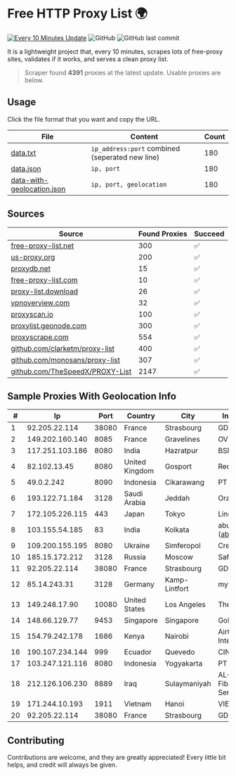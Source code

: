 
# Free HTTP Proxy List 🌍

[![Every 10 Minutes Update](https://github.com/mertguvencli/http-proxy-list/actions/workflows/main.yml/badge.svg?branch=main)](https://github.com/mertguvencli/http-proxy-list/actions/workflows/main.yml)
![GitHub](https://img.shields.io/github/license/mertguvencli/http-proxy-list)
![GitHub last commit](https://img.shields.io/github/last-commit/mertguvencli/http-proxy-list)

It is a lightweight project that, every 10 minutes, scrapes lots of free-proxy sites, validates if it works, and serves a clean proxy list.


> Scraper found **4391** proxies at the latest update. Usable proxies are below.

## Usage

Click the file format that you want and copy the URL.


|File|Content|Count|
|----|-------|-----|
|[data.txt](https://raw.githubusercontent.com/mertguvencli/http-proxy-list/main/proxy-list/data.txt)|`ip_address:port` combined (seperated new line)|180|
|[data.json](https://raw.githubusercontent.com/mertguvencli/http-proxy-list/main/proxy-list/data.json)|`ip, port`|180|
|[data-with-geolocation.json](https://raw.githubusercontent.com/mertguvencli/http-proxy-list/main/proxy-list/data-with-geolocation.json)|`ip, port, geolocation`|180|

## Sources

|Source|Found Proxies|Succeed|
|------|-------------|-------|
|[free-proxy-list.net](https://free-proxy-list.net)|300|✅|
|[us-proxy.org](https://www.us-proxy.org)|200|✅|
|[proxydb.net](http://proxydb.net)|15|✅|
|[free-proxy-list.com](https://free-proxy-list.com/?page=&port=&type%5B%5D=http&type%5B%5D=https&up_time=0&search=Search)|10|✅|
|[proxy-list.download](https://www.proxy-list.download/HTTP)|26|✅|
|[vpnoverview.com](https://vpnoverview.com/privacy/anonymous-browsing/free-proxy-servers)|32|✅|
|[proxyscan.io](https://www.proxyscan.io)|100|✅|
|[proxylist.geonode.com](https://proxylist.geonode.com/api/proxy-list?limit=300&page=1&sort_by=lastChecked&sort_type=desc&protocols=http,https)|300|✅|
|[proxyscrape.com](https://api.proxyscrape.com/v2/?request=displayproxies&protocol=http&timeout=10000&country=all&ssl=all&anonymity=all)|554|✅|
|[github.com/clarketm/proxy-list](https://raw.githubusercontent.com/clarketm/proxy-list/master/proxy-list-raw.txt)|400|✅|
|[github.com/monosans/proxy-list](https://raw.githubusercontent.com/monosans/proxy-list/main/proxies/http.txt)|307|✅|
|[github.com/TheSpeedX/PROXY-List](https://raw.githubusercontent.com/TheSpeedX/PROXY-List/master/http.txt)|2147|✅|


## Sample Proxies With Geolocation Info

|#|Ip|Port|Country|City|Internet Service Provider|
|-|--|----|-------|----|-------------------------|
|1|92.205.22.114|38080|France|Strasbourg|GD MASS Network|
|2|149.202.160.140|8085|France|Gravelines|OVH SAS|
|3|117.251.103.186|8080|India|Hazratpur|BSNL Internet|
|4|82.102.13.45|8080|United Kingdom|Gosport|Redstation Limited|
|5|49.0.2.242|8090|Indonesia|Cikarawang|PT Usaha Adi Sanggoro|
|6|193.122.71.184|3128|Saudi Arabia|Jeddah|Oracle Corporation|
|7|172.105.226.115|443|Japan|Tokyo|Linode, LLC|
|8|103.155.54.185|83|India|Kolkata|abuse-mailbox: (abuse@pegasuswave.com)|
|9|109.200.155.195|8080|Ukraine|Simferopol|Crelcom LLC|
|10|185.15.172.212|3128|Russia|Moscow|SafeData LLC|
|11|92.205.22.114|38080|France|Strasbourg|GD MASS Network|
|12|85.14.243.31|3128|Germany|Kamp-Lintfort|myLoc managed IT AG|
|13|149.248.17.90|10080|United States|Los Angeles|The Constant Company|
|14|148.66.129.77|9453|Singapore|Singapore|GoDaddy.com, LLC|
|15|154.79.242.178|1686|Kenya|Nairobi|Airtel KE Mobile & Fixed Internet|
|16|190.107.234.144|999|Ecuador|Quevedo|CINECABLE TV|
|17|103.247.121.116|8080|Indonesia|Yogyakarta|PT Media Sarana Data|
|18|212.126.106.230|8889|Iraq|Sulaymaniyah|AL-SARD FIBER Co. Internet Fiber and Optical Cable Services /Ltd|
|19|171.244.10.193|1911|Vietnam|Hanoi|VIETEL|
|20|92.205.22.114|38080|France|Strasbourg|GD MASS Network|



## Contributing

Contributions are welcome, and they are greatly appreciated! Every
little bit helps, and credit will always be given.

